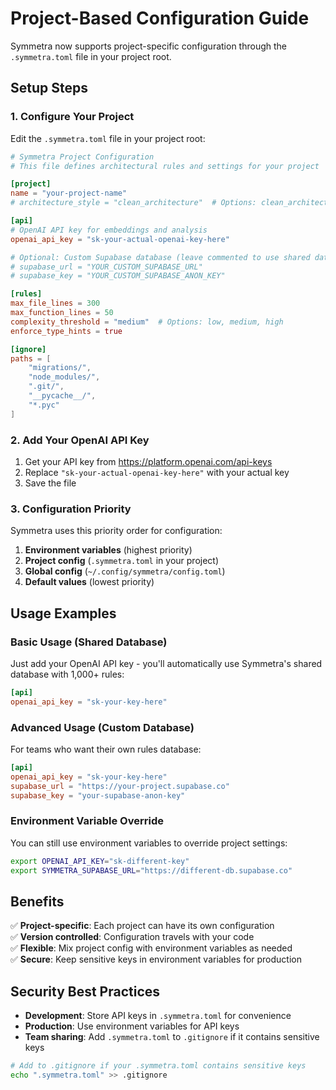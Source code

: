 # Project-Based Configuration Guide

Symmetra now supports project-specific configuration through the `.symmetra.toml` file in your project root.

## Setup Steps

### 1. Configure Your Project

Edit the `.symmetra.toml` file in your project root:

```toml
# Symmetra Project Configuration
# This file defines architectural rules and settings for your project

[project]
name = "your-project-name"
# architecture_style = "clean_architecture"  # Options: clean_architecture, layered, microservices

[api]
# OpenAI API key for embeddings and analysis
openai_api_key = "sk-your-actual-openai-key-here"

# Optional: Custom Supabase database (leave commented to use shared database)
# supabase_url = "YOUR_CUSTOM_SUPABASE_URL"
# supabase_key = "YOUR_CUSTOM_SUPABASE_ANON_KEY"

[rules]
max_file_lines = 300
max_function_lines = 50
complexity_threshold = "medium"  # Options: low, medium, high
enforce_type_hints = true

[ignore]
paths = [
    "migrations/",
    "node_modules/",
    ".git/",
    "__pycache__/",
    "*.pyc"
]
```

### 2. Add Your OpenAI API Key

1. Get your API key from https://platform.openai.com/api-keys
2. Replace `"sk-your-actual-openai-key-here"` with your actual key
3. Save the file

### 3. Configuration Priority

Symmetra uses this priority order for configuration:
1. **Environment variables** (highest priority)
2. **Project config** (`.symmetra.toml` in your project)
3. **Global config** (`~/.config/symmetra/config.toml`)
4. **Default values** (lowest priority)

## Usage Examples

### Basic Usage (Shared Database)
Just add your OpenAI API key - you'll automatically use Symmetra's shared database with 1,000+ rules:

```toml
[api]
openai_api_key = "sk-your-key-here"
```

### Advanced Usage (Custom Database)
For teams who want their own rules database:

```toml
[api]
openai_api_key = "sk-your-key-here"
supabase_url = "https://your-project.supabase.co"
supabase_key = "your-supabase-anon-key"
```

### Environment Variable Override
You can still use environment variables to override project settings:

```bash
export OPENAI_API_KEY="sk-different-key"
export SYMMETRA_SUPABASE_URL="https://different-db.supabase.co"
```

## Benefits

✅ **Project-specific**: Each project can have its own configuration  
✅ **Version controlled**: Configuration travels with your code  
✅ **Flexible**: Mix project config with environment variables as needed  
✅ **Secure**: Keep sensitive keys in environment variables for production  

## Security Best Practices

- **Development**: Store API keys in `.symmetra.toml` for convenience
- **Production**: Use environment variables for API keys
- **Team sharing**: Add `.symmetra.toml` to `.gitignore` if it contains sensitive keys

```bash
# Add to .gitignore if your .symmetra.toml contains sensitive keys
echo ".symmetra.toml" >> .gitignore
```